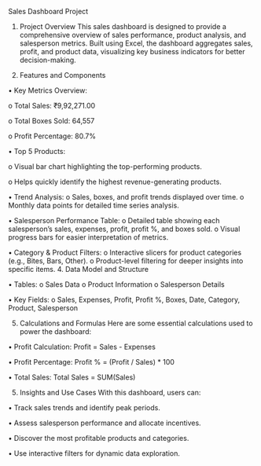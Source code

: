 Sales Dashboard Project 
1. Project Overview This sales dashboard is designed to provide a comprehensive overview of sales performance, product analysis, and salesperson metrics. Built using Excel, the dashboard aggregates sales, profit, and product data, visualizing key business indicators for better decision-making.

2. Features and Components

•	Key Metrics Overview:

o	Total Sales: ₹9,92,271.00

o	Total Boxes Sold: 64,557

o	Profit Percentage: 80.7%

•	Top 5 Products:

o	Visual bar chart highlighting the top-performing products.

o	Helps quickly identify the highest revenue-generating products.

•	Trend Analysis:
o	Sales, boxes, and profit trends displayed over time.
o	Monthly data points for detailed time series analysis.

•	Salesperson Performance Table:
o	Detailed table showing each salesperson’s sales, expenses, profit, profit %, and boxes sold.
o	Visual progress bars for easier interpretation of metrics.

•	Category & Product Filters:
o	Interactive slicers for product categories (e.g., Bites, Bars, Other).
o	Product-level filtering for deeper insights into specific items.
4. Data Model and Structure

•	Tables: 
o	Sales Data
o	Product Information
o	Salesperson Details

•	Key Fields: 
o	Sales, Expenses, Profit, Profit %, Boxes, Date, Category, Product, Salesperson

5. Calculations and Formulas Here are some essential calculations used to power the dashboard:

•	Profit Calculation:
Profit = Sales - Expenses

•	Profit Percentage:
Profit % = (Profit / Sales) * 100

•	Total Sales:
Total Sales = SUM(Sales)

5. Insights and Use Cases With this dashboard, users can:
   
•	Track sales trends and identify peak periods.

•	Assess salesperson performance and allocate incentives.

•	Discover the most profitable products and categories.

•	Use interactive filters for dynamic data exploration.

